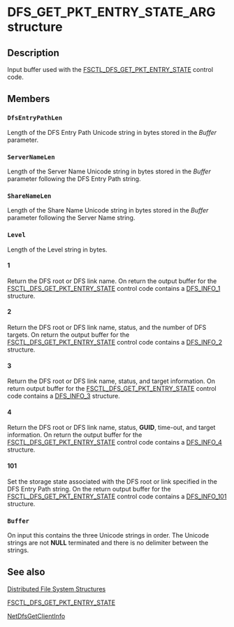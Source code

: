 # DFS_GET_PKT_ENTRY_STATE_ARG structure

## Description

Input buffer used with the
[FSCTL_DFS_GET_PKT_ENTRY_STATE](https://learn.microsoft.com/windows/desktop/dfs/fsctl-dfs-get-pkt-entry-state) control
code.

## Members

### `DfsEntryPathLen`

Length of the DFS Entry Path Unicode string in bytes stored in the *Buffer*
parameter.

### `ServerNameLen`

Length of the Server Name Unicode string in bytes stored in the *Buffer* parameter
following the DFS Entry Path string.

### `ShareNameLen`

Length of the Share Name Unicode string in bytes stored in the *Buffer* parameter
following the Server Name string.

### `Level`

Length of the Level string in bytes.

#### 1

Return the DFS root or DFS link name. On return the output buffer for the
[FSCTL_DFS_GET_PKT_ENTRY_STATE](https://learn.microsoft.com/windows/desktop/dfs/fsctl-dfs-get-pkt-entry-state) control
code contains a [DFS_INFO_1](https://learn.microsoft.com/windows/desktop/api/lmdfs/ns-lmdfs-dfs_info_1) structure.

#### 2

Return the DFS root or DFS link name, status, and the number of DFS targets. On return the output buffer
for the [FSCTL_DFS_GET_PKT_ENTRY_STATE](https://learn.microsoft.com/windows/desktop/dfs/fsctl-dfs-get-pkt-entry-state)
control code contains a [DFS_INFO_2](https://learn.microsoft.com/windows/desktop/api/lmdfs/ns-lmdfs-dfs_info_2) structure.

#### 3

Return the DFS root or DFS link name, status, and target information. On return output buffer for the
[FSCTL_DFS_GET_PKT_ENTRY_STATE](https://learn.microsoft.com/windows/desktop/dfs/fsctl-dfs-get-pkt-entry-state) control
code contains a [DFS_INFO_3](https://learn.microsoft.com/windows/desktop/api/lmdfs/ns-lmdfs-dfs_info_3) structure.

#### 4

Return the DFS root or DFS link name, status, **GUID**, time-out, and target
information. On return the output buffer for the
[FSCTL_DFS_GET_PKT_ENTRY_STATE](https://learn.microsoft.com/windows/desktop/dfs/fsctl-dfs-get-pkt-entry-state) control
code contains a [DFS_INFO_4](https://learn.microsoft.com/windows/desktop/api/lmdfs/ns-lmdfs-dfs_info_4) structure.

#### 101

Set the storage state associated with the DFS root or link specified in the DFS Entry Path string. On the
return output buffer for the
[FSCTL_DFS_GET_PKT_ENTRY_STATE](https://learn.microsoft.com/windows/desktop/dfs/fsctl-dfs-get-pkt-entry-state) control
code contains a [DFS_INFO_101](https://learn.microsoft.com/windows/desktop/api/lmdfs/ns-lmdfs-dfs_info_101) structure.

### `Buffer`

On input this contains the three Unicode strings in order. The Unicode strings are not
**NULL** terminated and there is no delimiter between the strings.

## See also

[Distributed File System Structures](https://learn.microsoft.com/previous-versions/windows/desktop/dfs/distributed-file-system-structures)

[FSCTL_DFS_GET_PKT_ENTRY_STATE](https://learn.microsoft.com/windows/desktop/dfs/fsctl-dfs-get-pkt-entry-state)

[NetDfsGetClientInfo](https://learn.microsoft.com/previous-versions/windows/desktop/api/lmdfs/nf-lmdfs-netdfsgetclientinfo)